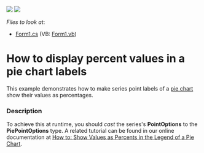 <!-- default badges list -->
[![](https://img.shields.io/badge/Open_in_DevExpress_Support_Center-FF7200?style=flat-square&logo=DevExpress&logoColor=white)](https://supportcenter.devexpress.com/ticket/details/E1377)
[![](https://img.shields.io/badge/📖_How_to_use_DevExpress_Examples-e9f6fc?style=flat-square)](https://docs.devexpress.com/GeneralInformation/403183)
<!-- default badges end -->
<!-- default file list -->
*Files to look at*:

* [Form1.cs](./CS/ValuesAsPercents/Form1.cs) (VB: [Form1.vb](./VB/ValuesAsPercents/Form1.vb))
<!-- default file list end -->
# How to display percent values in a pie chart labels


<p>This example demonstrates how to make series point labels of a <a href="http://devexpress.com/Help/Content.aspx?help=XtraCharts&document=CustomDocument2967.htm"><u>pie chart</u></a> show their values as percentages.</p><p></p>


<h3>Description</h3>

<p>To achieve this at runtime, you should <i>cast</i> the series&#39;s <strong>PointOptions</strong> to the <strong>PiePointOptions</strong> type. A related tutorial can be found in our online documentation at <a href="http://help.devexpress.com/#XtraCharts/CustomDocument5858"><u>How to: Show Values as Percents in the Legend of a Pie Chart</u></a>.</p>

<br/>


